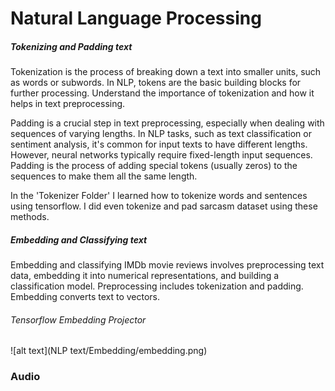 # Natural Language Processing
##### Tokenizing and Padding text
Tokenization is the process of breaking down a text into smaller units, such as words or subwords. In NLP, tokens are the basic building blocks for further processing. Understand the importance of tokenization and how it helps in text preprocessing.

Padding is a crucial step in text preprocessing, especially when dealing with sequences of varying lengths. In NLP tasks, such as text classification or sentiment analysis, it's common for input texts to have different lengths. However, neural networks typically require fixed-length input sequences. Padding is the process of adding special tokens (usually zeros) to the sequences to make them all the same length.

In the 'Tokenizer Folder' I learned how to tokenize words and sentences using tensorflow. I did even tokenize and pad sarcasm dataset using these methods.

##### Embedding and Classifying text
Embedding and classifying IMDb movie reviews involves preprocessing text data, embedding it into numerical representations, and building a classification model. Preprocessing includes tokenization and padding. Embedding converts text to vectors.
###### Tensorflow Embedding Projector
![alt text](NLP text/Embedding/embedding.png)
### Audio

